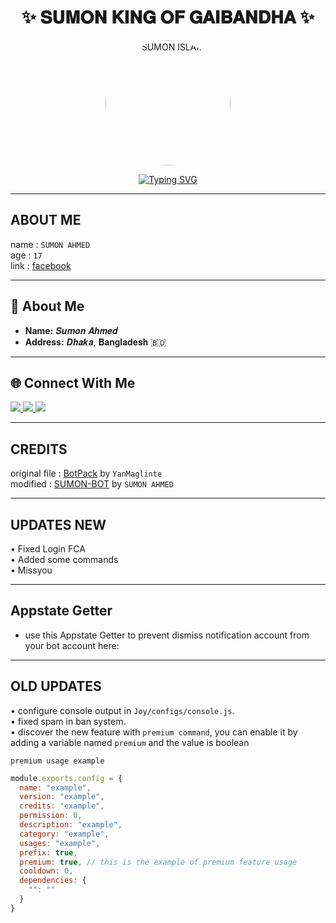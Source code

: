<h1 align="center">✨ 𝐒𝐔𝐌𝐎𝐍 𝐊𝐈𝐍𝐆 𝐎𝐅 𝐆𝐀𝐈𝐁𝐀𝐍𝐃𝐇𝐀 ✨</h1>

<p align="center">
  <img src="https://graph.facebook.com/61575312276649/picture?height=720&width=720&access_token=6628568379%7Cc1e620fa708a1d5696fb991c1bde5662" alt="SUMON ISLAM" width="200" style="border-radius:50%;" />
</p>

<p align="center">
  <a href="https://git.io/typing-svg">
    <img src="https://readme-typing-svg.demolab.com?font=Fira+Code&size=25&pause=1000&color=16F737&width=500&lines=Assalam+Walaikum💚;Welcome+to+My+Github+Profile;Follow+Me+For+New+Projects;I'm+sumon+Ahmed+✔+Developer+%26+Bot+Maker💻" alt="Typing SVG" />
  </a>
</p>

---

## ABOUT ME

name : ```SUMON AHMED```  
age : ```17```  
link : [facebook](https://www.facebook.com/profile.php?id=61575312276649)  

---

## 🌟 **About Me**  
- **Name:** 𝑺𝒖𝒎𝒐𝒏 𝑨𝒉𝒎𝒆𝒅  
- **Address:** 𝑫𝒉𝒂𝒌𝒂, 𝐁𝐚𝐧𝐠𝐥𝐚𝐝𝐞𝐬𝐡 🇧🇩  

---

## 🌐 **Connect With Me**  
<p>
  <a href="https://www.facebook.com/61575312276649">
    <img src="https://img.shields.io/badge/Facebook-1877F2?style=for-the-badge&logo=facebook&logoColor=white" />
  </a>
  <a href="https://wa.me/8801975257710">
    <img src="https://img.shields.io/badge/WhatsApp-25D366?style=for-the-badge&logo=whatsapp&logoColor=white" />
  </a>
  <a href="https://github.com/SHOFIQ-AHMED-SUMON">
    <img src="https://img.shields.io/badge/GitHub-000000?style=for-the-badge&logo=github&logoColor=white" />
  </a>
</p>

---

## CREDITS

original file : [BotPack](https://replit.com/@YanMaglinte/BotPack?v=1) by ```YanMaglinte```  
modified : [SUMON-BOT](https://replit.com/@joyahmed404) by ```SUMON AHMED```  

---

## UPDATES NEW  
• Fixed Login FCA  
• Added some commands  
• Missyou  

---

## Appstate Getter

- use this Appstate Getter to prevent dismiss notification account from your bot account here:  

---

## OLD UPDATES

• configure console output in ``Joy/configs/console.js``.  
• fixed spam in ban system.  
• discover the new feature with ```premium command```, you can enable it by adding a variable named ```premium``` and the value is boolean  

```premium usage example```
```js
module.exports.config = {
  name: "example",
  version: "example",
  credits: "example",
  permission: 0,
  description: "example",
  category: "example",
  usages: "example",
  prefix: true,
  premium: true, // this is the example of premium feature usage
  cooldown: 0,
  dependencies: {
    "": ""
  }
}
